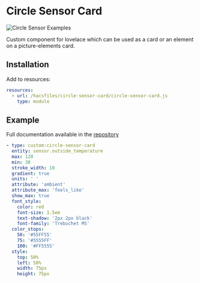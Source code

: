 # Circle Sensor Card

![Circle Sensor Examples](circle-sensor.png)

Custom component for lovelace which can be used as a card or an element on a picture-elements card.

## Installation
Add to resources:
```yaml
resources:
  - url: /hacsfiles/circle-sensor-card/circle-sensor-card.js
    type: module
```

## Example
Full documentation available in the [repository](https://github.com/custom-cards/circle-sensor-card)
```yaml
- type: custom:circle-sensor-card
  entity: sensor.outside_temperature
  max: 120
  min: 30
  stroke_width: 10
  gradient: true
  units: ' '
  attribute: 'ambient'
  attribute_max: 'feels_like'
  show_max: true
  font_style:
    color: red
    font-size: 1.5em
    text-shadow: '2px 2px black'
    font-family: 'Trebuchet MS'
  color_stops:
    50: '#55FF55'
    75: '#5555FF'
    100: '#FF5555'
  style:
    top: 50%
    left: 50%
    width: 75px
    height: 75px
```
